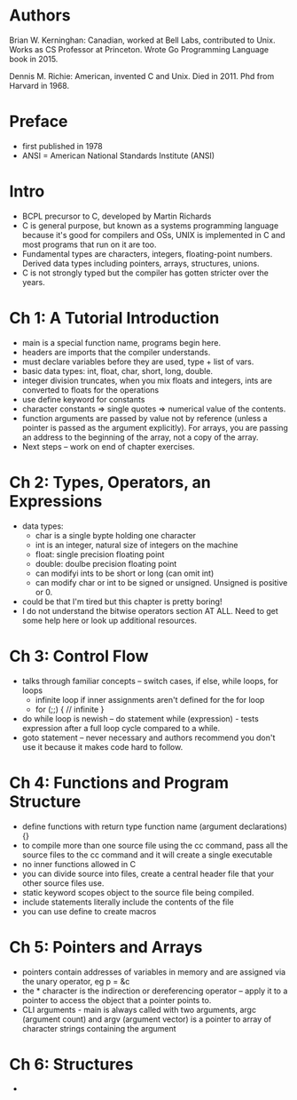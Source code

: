 # Authors

Brian W. Kerninghan: Canadian, worked at Bell Labs, contributed to Unix. Works as CS Professor at Princeton. Wrote Go Programming Language book in 2015. 

Dennis M. Richie: American, invented C and Unix. Died in 2011. Phd from Harvard in 1968.

# Preface 

- first published in 1978
- ANSI = American National Standards Institute (ANSI)

# Intro 

- BCPL precursor to C, developed by Martin Richards
- C is general purpose, but known as a systems programming language because it's good for compilers and OSs, UNIX is implemented in C and most programs that run on it are too. 
- Fundamental types are characters, integers, floating-point numbers. Derived data types including pointers, arrays, structures, unions. 
- C is not strongly typed but the compiler has gotten stricter over the years. 

# Ch 1: A Tutorial Introduction 

- main is a special function name, programs begin here. 
- headers are imports that the compiler understands. 
- must declare variables before they are used, type + list of vars. 
- basic data types: int, float, char, short, long, double. 
- integer division truncates, when you mix floats and integers, ints are converted to floats for the operations
- use define keyword for constants 
- character constants => single quotes => numerical value of the contents. 
- function arguments are passed by value not by reference (unless a pointer is passed as the argument explicitly). For arrays, you are passing an address to the beginning of the array, not a copy of the array. 
- Next steps – work on end of chapter exercises. 

# Ch 2: Types, Operators, an Expressions
- data types: 
    - char is a single bypte holding one character
    - int is an integer, natural size of integers on the machine 
    - float: single precision floating point
    - double: doulbe precision floating point 
    - can modifyi ints to be short or long (can omit int)
    - can modify char or int to be signed or unsigned. Unsigned is positive or 0. 
- could be that I'm tired but this chapter is pretty boring!
- I do not understand the bitwise operators section AT ALL. Need to get some help here or look up additional resources. 

# Ch 3: Control Flow
- talks through familiar concepts – switch cases, if else, while loops, for loops
    - infinite loop if inner assignments aren't defined for the for loop
    - for (;;) { // infinite }
- do while loop is newish – do statement while (expression) - tests expression after a full loop cycle compared to a while. 
- goto statement – never necessary and authors recommend you don't use it because it makes code hard to follow. 


# Ch 4: Functions and Program Structure 
- define functions with return type function name (argument declarations) {}
- to compile more than one source file using the cc command, pass all the source files to the cc command and it will create a single executable 
- no inner functions allowed in C 
- you can divide source into files, create a central header file that your other source files use. 
- static keyword scopes object to the source file being compiled. 
- include statements literally include the contents of the file
- you can use define to create macros

# Ch 5: Pointers and Arrays
- pointers contain addresses of variables in memory and are assigned via the unary operator, eg p = &c
- the * character is the indirection or dereferencing operator – apply it to a pointer to access the object that a pointer points to. 
- CLI arguments - main is always called with two arguments, argc (argument count) and argv (argument vector) is a pointer to array of character strings containing the argument

# Ch 6: Structures 
- 